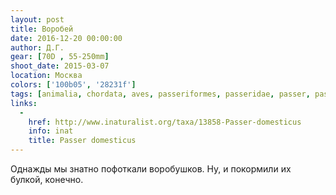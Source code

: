 ```yaml
---
layout: post
title: Воробей
date: 2016-12-20 00:00:00
author: Д.Г.
gear: [70D , 55-250mm]
shoot_date: 2015-03-07
location: Москва
colors: ['100b05', '28231f']
tags: [animalia, chordata, aves, passeriformes, passeridae, passer, passer domesticus]
links:
  -
    href: http://www.inaturalist.org/taxa/13858-Passer-domesticus
    info: inat
    title: Passer domesticus
---
```


Однажды мы знатно пофоткали воробушков. Ну, и покормили их булкой, конечно.

